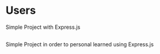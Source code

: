# Users
Simple Project with Express.js

## 
Simple Project in order to personal learned using Express.js
